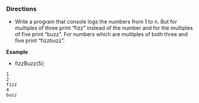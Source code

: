 ### Directions
- Write a program that console logs the numbers from 1 to n. But for multiples of three print “fizz” instead of the number and for the multiples of five print “buzz”. For numbers which are multiples of both three and five print “fizzbuzz”.

**Example**
- fizzBuzz(5);
```
1
2
fizz
4
buzz
```